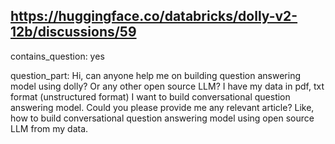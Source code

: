 ## https://huggingface.co/databricks/dolly-v2-12b/discussions/59

contains_question: yes

question_part: Hi, can anyone help me on building question answering model using dolly? Or any other open source LLM? 
I have my data in pdf, txt format (unstructured format) I want to build conversational question answering model. Could you please provide me any relevant article? 
Like, how to build conversational question answering model using open source LLM from my data.